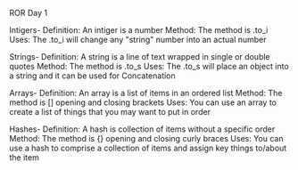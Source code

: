 ROR Day 1

Intigers- 
	Definition: An intiger is a number
	Method: The method is .to_i
	Uses: The .to_i will change any "string" number into an actual number 

Strings-
	Definition: A string is a line of text wrapped in single or double quotes
	Method: The method is .to_s
	Uses: The .to_s will place an object into a string and it can be used for Concatenation

Arrays-
	Definition: An array is a list of items in an ordered list
	Method: The method is [] opening and closing brackets
	Uses: You can use an array to create a list of things that you may want to put in order

Hashes-
	Definition: A hash is collection of items without a specific order
	Method: The method is {} opening and closing curly braces
	Uses: You can use a hash to comprise a collection of items and assign key things to/about the item